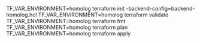 TF_VAR_ENVIRONMENT=homolog terraform init -backend-config=backend-homolog.hcl
TF_VAR_ENVIRONMENT=homolog terraform validate  
TF_VAR_ENVIRONMENT=homolog terraform fmt  
TF_VAR_ENVIRONMENT=homolog terraform plan
TF_VAR_ENVIRONMENT=homolog terraform apply